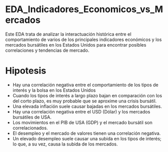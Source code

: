 # EDA_Indicadores_Economicos_vs_Mercados
Este EDA trata de analizar la interactuación histórica entre el comportamiento de varios de los principales indicadores económicos y los mercados bursátiles en los Estados Unidos para encontrar posibles correlaciones y tendencias de mercado.


# Hipotesis
- Hay una correlación negativa entre el comportamiento de los tipos de interés y la bolsa en los Estados Unidos
- Cuando los tipos de interés a largo plazo bajan en comparación con los del corto plazo, es muy probable que se aproxime una crisis bursátil.
- Una elevada inflación suele causar bajadas en los mercados bursátiles.
- Hay una correlación negativa entre el USD (Dólar) y los mercados bursátiles de USA.
- Los movimientos en el PIB de USA (GDP) y el mercado bursátil son correlacionados.
- El desempleo y el mercado de valores tienen una correlación negativa.
- Un elevado desempleo suele causar una subida en los tipos de interés; lo que, a su vez, causa la subida de los mercados.

